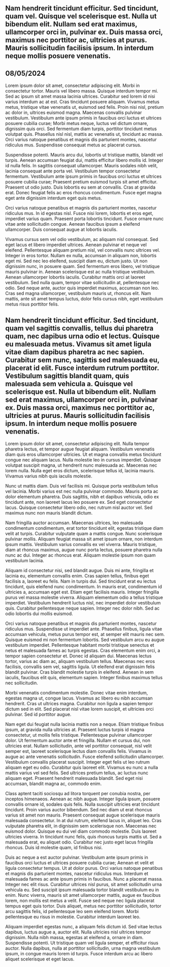 Nam hendrerit tincidunt efficitur. Sed tincidunt, quam vel. Quisque vel scelerisque est. Nulla ut bibendum elit. Nullam sed erat maximus, ullamcorper orci in, pulvinar ex. Duis massa orci, maximus nec porttitor ac, ultricies at purus. Mauris sollicitudin facilisis ipsum. In interdum neque mollis posuere venenatis.
---
08/05/2024
---
Lorem ipsum dolor sit amet, consectetur adipiscing elit. Morbi in consectetur tortor. Mauris vel libero massa. Quisque interdum tempor mi. Sed ac ipsum sit amet massa lacinia ultrices. Curabitur sed lorem id nisi varius interdum ac at est. Cras tincidunt posuere aliquam. Vivamus metus metus, tristique vitae venenatis ut, euismod sed felis. Proin nisi nisl, pretium ac dolor in, ultrices euismod magna. Maecenas convallis pulvinar vestibulum. Vestibulum ante ipsum primis in faucibus orci luctus et ultrices posuere cubilia curae; Morbi metus neque, luctus vel dictum ornare, dignissim quis orci. Sed fermentum diam turpis, porttitor tincidunt metus volutpat quis. Phasellus nisl nisl, mattis ac venenatis ut, tincidunt ac massa. Orci varius natoque penatibus et magnis dis parturient montes, nascetur ridiculus mus. Suspendisse consequat metus ac placerat cursus.

Suspendisse potenti. Mauris arcu dui, lobortis ut tristique mattis, blandit vel turpis. Aenean accumsan feugiat dui, mattis efficitur libero mollis id. Integer id nulla felis. In sagittis consequat ullamcorper. Mauris sodales nibh velit, lacinia consequat ante porta vel. Vestibulum tempor consectetur fermentum. Vestibulum ante ipsum primis in faucibus orci luctus et ultrices posuere cubilia curae; Praesent pretium euismod turpis sit amet efficitur. Praesent ut odio justo. Duis lobortis eu sem at convallis. Cras at gravida erat. Donec feugiat felis ac eros rhoncus condimentum. Fusce eget magna eget ante dignissim interdum eget quis metus.

Orci varius natoque penatibus et magnis dis parturient montes, nascetur ridiculus mus. In id egestas nisl. Fusce nisi lorem, lobortis et eros eget, imperdiet varius quam. Praesent porta lobortis tincidunt. Fusce ornare nunc vitae ante sollicitudin congue. Aenean faucibus ipsum a eleifend ullamcorper. Duis consequat augue at lobortis iaculis.

Vivamus cursus sem vel odio vestibulum, ac aliquam nisl consequat. Sed eget lacus et libero imperdiet ultrices. Aenean pulvinar et neque vel eleifend. Pellentesque aliquam pretium nisl, vel convallis nunc ultrices vel. Integer in eros tortor. Nullam ex nulla, accumsan in aliquam non, lobortis eget mi. Sed nec leo eleifend, suscipit diam eu, dictum justo. Ut non dignissim nunc, in posuere quam. Sed fermentum eros libero, vel tristique mauris pulvinar in. Aenean scelerisque est ac nulla tristique vestibulum. Aenean ullamcorper lobortis iaculis. Curabitur mattis orci at laoreet vestibulum. Sed nulla quam, tempor vitae sollicitudin at, pellentesque nec odio. Sed neque ante, auctor quis imperdiet maximus, accumsan non leo. Cras sed magna ullamcorper, vestibulum mauris ut, rhoncus elit. Nam mattis, ante sit amet tempus luctus, dolor felis cursus nibh, eget vestibulum metus risus porttitor felis.

Nam hendrerit tincidunt efficitur. Sed tincidunt, quam vel sagittis convallis, tellus dui pharetra quam, nec dapibus urna odio et lectus. Quisque eu malesuada metus. Vivamus sit amet ligula vitae diam dapibus pharetra ac nec sapien. Curabitur sem nunc, sagittis sed malesuada eu, placerat id elit. Fusce interdum rutrum porttitor. Vestibulum sagittis blandit quam, quis malesuada sem vehicula a. Quisque vel scelerisque est. Nulla ut bibendum elit. Nullam sed erat maximus, ullamcorper orci in, pulvinar ex. Duis massa orci, maximus nec porttitor ac, ultricies at purus. Mauris sollicitudin facilisis ipsum. In interdum neque mollis posuere venenatis. 
---


Lorem ipsum dolor sit amet, consectetur adipiscing elit. Nulla tempor pharetra lectus, et tempor augue feugiat aliquam. Vestibulum venenatis diam quis eros ullamcorper ultricies. Ut et magna convallis metus tincidunt congue nec aliquam lacus. Nulla molestie leo in cursus imperdiet. Quisque volutpat suscipit magna, ut hendrerit nunc malesuada ac. Maecenas nec lorem nulla. Nulla eget eros dictum, scelerisque tellus id, lacinia mauris. Vivamus varius nibh quis iaculis molestie.

Nunc ut mattis diam. Duis vel facilisis mi. Quisque porta vestibulum tellus vel lacinia. Morbi varius est nec nulla pulvinar commodo. Mauris porta ac dolor elementum pharetra. Duis sagittis, nibh et dapibus vehicula, odio ex tincidunt ante, non laoreet lacus leo posuere ex. Sed eget consectetur lacus. Quisque consectetur libero odio, nec rutrum nisl auctor vel. Sed maximus nunc non mauris blandit dictum.

Nam fringilla auctor accumsan. Maecenas ultrices, leo malesuada condimentum condimentum, erat tortor tincidunt elit, egestas tristique diam velit at turpis. Curabitur vulputate quam a mattis congue. Nunc scelerisque pulvinar mollis. Aliquam feugiat massa sit amet ipsum ornare, non interdum ipsum mattis. Vestibulum varius convallis ex vel viverra. Mauris tristique, diam at rhoncus maximus, augue nunc porta lectus, posuere pharetra nulla nunc ac dui. Integer ac rhoncus erat. Aliquam molestie ipsum non quam vestibulum lacinia.

Aliquam id consectetur nisi, sed blandit augue. Duis mi ante, fringilla et lacinia eu, elementum convallis enim. Cras sapien tellus, finibus eget facilisis a, laoreet eu felis. Nam in turpis dui. Sed tincidunt erat eu lectus tincidunt, quis eleifend nunc condimentum. In mauris erat, condimentum id ultricies a, accumsan eget est. Etiam eget facilisis mauris. Integer fringilla purus vel massa molestie viverra. Aliquam elementum odio a tellus tristique imperdiet. Vestibulum hendrerit luctus nisl, nec imperdiet dolor vestibulum quis. Curabitur pellentesque neque sapien. Integer nec dolor nibh. Sed ac odio lobortis dui mollis euismod.

Orci varius natoque penatibus et magnis dis parturient montes, nascetur ridiculus mus. Suspendisse ut imperdiet ante. Phasellus finibus, ligula vitae accumsan vehicula, metus purus tempor est, at semper elit mauris nec sem. Quisque euismod mi non fermentum lobortis. Sed vestibulum arcu eu augue vestibulum imperdiet. Pellentesque habitant morbi tristique senectus et netus et malesuada fames ac turpis egestas. Cras elementum enim orci, a tempor sapien consectetur et. Donec id aliquam dui. Maecenas lectus tortor, varius ac diam ac, aliquam vestibulum tellus. Maecenas nec eros facilisis, convallis sem vel, sagittis ligula. Ut eleifend erat dignissim felis blandit pulvinar. Cras blandit molestie turpis in eleifend. Aenean in sem iaculis, faucibus elit quis, elementum sapien. Integer finibus maximus tellus nec sollicitudin.

Morbi venenatis condimentum molestie. Donec vitae enim interdum, egestas magna ut, congue lacus. Vivamus ac libero eu nibh accumsan hendrerit. Cras ut ultrices magna. Curabitur non ligula a sapien tempor dictum sed in elit. Sed placerat nisl vitae lorem suscipit, et ultricies orci pulvinar. Sed id porttitor augue.

Nam eget dui feugiat nulla lacinia mattis non a neque. Etiam tristique finibus ipsum, at gravida nulla ultricies at. Praesent luctus turpis id magna consectetur, ut mollis felis tristique. Pellentesque pulvinar ullamcorper dolor. Ut fermentum auctor ante et fringilla. Nullam et cursus dui, non ultricies erat. Nullam sollicitudin, ante vel porttitor consequat, nisl velit semper est, laoreet scelerisque lectus diam convallis felis. Vivamus in augue ac ante venenatis sollicitudin. Fusce eleifend sollicitudin ullamcorper. Vestibulum convallis placerat suscipit. Integer eget felis ut leo rutrum aliquam eget eu odio. Curabitur quis laoreet elit. Vivamus eu nunc a nulla mattis varius vel sed felis. Sed ultrices pretium tellus, ac luctus nunc aliquam eget. Praesent hendrerit malesuada blandit. Sed eget nisi accumsan, blandit magna ac, commodo enim.

Class aptent taciti sociosqu ad litora torquent per conubia nostra, per inceptos himenaeos. Aenean ac nibh augue. Integer ligula ipsum, posuere convallis ornare id, sodales quis felis. Nulla suscipit ultricies erat tincidunt tincidunt. Proin varius auctor bibendum. Sed nec diam ut erat rhoncus varius sit amet non mauris. Praesent consequat augue scelerisque mauris malesuada consectetur. In at dui rutrum, eleifend lacus in, aliquet leo. Cras vulputate pharetra elit, in dignissim sem scelerisque non. Maecenas nec euismod dolor. Quisque eu dui vel diam commodo molestie. Duis laoreet ultricies viverra. In tincidunt nunc felis, quis rhoncus turpis mattis ut. Sed a malesuada erat, eu aliquet odio. Curabitur nec justo eget lacus fringilla rhoncus. Duis id molestie quam, id finibus nisi.

Duis ac neque a est auctor pulvinar. Vestibulum ante ipsum primis in faucibus orci luctus et ultrices posuere cubilia curae; Aenean et velit et ligula consectetur tempus. Ut at dolor purus. Orci varius natoque penatibus et magnis dis parturient montes, nascetur ridiculus mus. Interdum et malesuada fames ac ante ipsum primis in faucibus. Nunc a placerat massa. Integer nec elit risus. Curabitur ultrices nisl purus, sit amet sollicitudin urna vehicula eu. Sed suscipit ipsum malesuada tortor blandit vestibulum eu in enim. Nunc viverra, mauris sit amet ullamcorper mattis, augue ex faucibus lorem, non mollis est metus a velit. Fusce sed neque nec ligula placerat tempus eget quis tortor. Duis aliquet, metus nec porttitor sollicitudin, tortor arcu sagittis felis, id pellentesque leo sem eleifend lorem. Morbi pellentesque eu risus in molestie. Curabitur interdum laoreet leo.

Aliquam imperdiet egestas nunc, a aliquam felis dictum id. Sed vitae lectus dapibus, luctus augue a, auctor elit. Nulla ultricies nisl ultrices tempor dignissim. Nulla nibh massa, egestas at eleifend a, ornare in diam. Suspendisse potenti. Ut tristique quam vel ligula semper, et efficitur risus auctor. Nulla dapibus, nulla at porttitor sollicitudin, urna magna vestibulum ipsum, in congue mauris lorem id turpis. Fusce interdum arcu ac libero aliquet scelerisque et eget lacus. 
